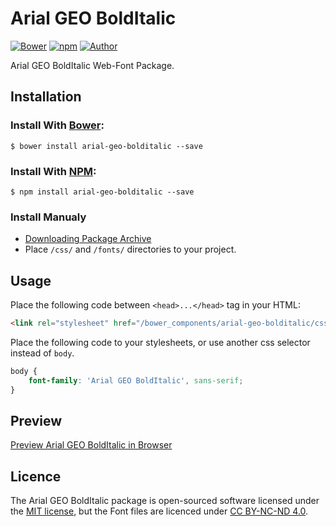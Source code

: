 # Arial GEO BoldItalic

[![Bower](https://img.shields.io/bower/v/arial-geo-bolditalic.svg)](http://bower.io/search/?q=arial-geo-bolditalic)
[![npm](https://img.shields.io/npm/v/arial-geo-bolditalic.svg)](https://www.npmjs.com/package/arial-geo-bolditalic)
[![Author](https://img.shields.io/badge/Font_Author-Gia_Shervashidze-blue.svg)](https://github.com/web-fonts/arial-geo-bolditalic)

Arial GEO BoldItalic Web-Font Package.

## Installation

### Install With [Bower](http://bower.io):

```
$ bower install arial-geo-bolditalic --save
```

### Install With [NPM](https://www.npmjs.com):

```
$ npm install arial-geo-bolditalic --save
```

### Install Manualy

* [Downloading Package Archive](https://github.com/web-fonts/arial-geo-bolditalic/archive/master.zip)
* Place `/css/` and `/fonts/` directories to your project.

## Usage

Place the following code between `<head>...</head>` tag in your HTML:

```html
<link rel="stylesheet" href="/bower_components/arial-geo-bolditalic/css/arial-geo-bolditalic.css">
```

Place the following code to your stylesheets, or use another css selector instead of `body`.

```css
body {
    font-family: 'Arial GEO BoldItalic', sans-serif;
}
```

## Preview

[Preview Arial GEO BoldItalic in Browser](http://web-fonts.ge/arial-geo-bolditalic)

## Licence

The Arial GEO BoldItalic package is open-sourced software licensed under the [MIT license](http://opensource.org/licenses/MIT), but the Font files are licenced under [CC BY-NC-ND 4.0](http://creativecommons.org/licenses/by-nc-nd/4.0/).
